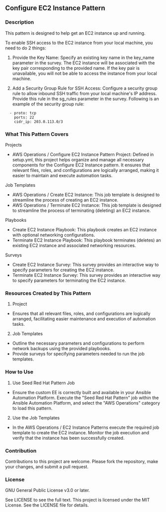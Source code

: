 ## Configure EC2 Instance Pattern

### Description

This pattern is designed to help get an EC2 instance up and running.

To enable SSH access to the EC2 instance from your local machine, you need to do
2 things:

1. Provide the Key Name: Specify an existing key name in the key_name parameter
   in the survey. The EC2 instance will be associated with the key pair
   corresponding to the provided name. If the key pair is unavailable, you will
   not be able to access the instance from your local machine.

2. Add a Security Group Rule for SSH Access: Configure a security group rule to
   allow inbound SSH traffic from your local machine's IP address. Provide this
   rule in the sg_rules parameter in the survey. Following is an example of the
   security group rule:

```
  - proto: tcp
    ports: 22
    cidr_ip: 203.0.113.0/3
```

### What This Pattern Covers

Projects

- AWS Operations / Configure EC2 Instance Pattern Project: Defined in setup.yml,
  this project helps organize and manage all necessary components for the
  Configure EC2 Instance pattern. It ensures that relevant files, roles, and
  configurations are logically arranged, making it easier to maintain and
  execute automation tasks.

Job Templates

- AWS Operations / Create EC2 Instance: This job template is designed to
  streamline the process of creating an EC2 instance.
- AWS Operations / Terminate EC2 Instance: This job template is designed to
  streamline the process of terminating (deleting) an EC2 instance.

Playbooks

- Create EC2 Instance Playbook: This playbook creates an EC2 instance with
  optional networking configurations.
- Terminate EC2 Instance Playbook: This playbook terminates (deletes) an
  existing EC2 instance and associated networking resources.

Surveys

- Create EC2 Instance Survey: This survey provides an interactive way to specify
  parameters for creating the EC2 instance.
- Terminate EC2 Instance Survey: This survey provides an interactive way to
  specify parameters for terminating the EC2 instance.

### Resources Created by This Pattern

1. Project

- Ensures that all relevant files, roles, and configurations are logically
  arranged, facilitating easier maintenance and execution of automation tasks.

2. Job Templates

- Outline the necessary parameters and configurations to perform network backups
  using the provided playbooks.
- Provide surveys for specifying parameters needed to run the job templates.

### How to Use

1. Use Seed Red Hat Pattern Job

- Ensure the custom EE is correctly built and available in your Ansible
  Automation Platform. Execute the "Seed Red Hat Pattern" job within the Ansible
  Automation Platform, and select the "AWS Operations" category to load this
  pattern.

2. Use the Job Templates

- In the AWS Operations / EC2 Instance Patterns execute the required job
  template to create the EC2 instance. Monitor the job execution and verify that
  the instance has been successfully created.

### Contribution

Contributions to this project are welcome. Please fork the repository, make your
changes, and submit a pull request.

### License

GNU General Public License v3.0 or later.

See LICENSE to see the full text. This project is licensed under the MIT
License. See the LICENSE file for details.
